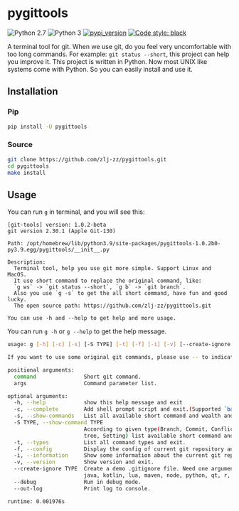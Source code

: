 # pygittools

![Python 2.7](https://img.shields.io/badge/Python-v2.7%5E-green?logo=python)
![Python 3](https://img.shields.io/badge/Python-v3%5E-green?logo=python)
[![pypi_version](https://img.shields.io/pypi/v/pygittools?label=pypi)](https://pypi.org/project/fungit)
[![Code style: black](https://img.shields.io/badge/code%20style-black-000000.svg)](https://github.com/psf/black)

A terminal tool for git. When we use git, do you feel very uncomfortable with too long commands. For example: `git status --short`, this project can help you improve it. This project is written in Python. Now most UNIX like systems come with Python. So you can easily install and use it.

## Installation

### Pip

```bash
pip install -U pygittools
```

### Source

```bash
git clone https://github.com/zlj-zz/pygittools.git
cd pygittools
make install
```

## Usage

You can run `g` in terminal, and you will see this:

```
[git-tools] version: 1.0.2-beta
git version 2.30.1 (Apple Git-130)

Path: /opt/homebrew/lib/python3.9/site-packages/pygittools-1.0.2b0-py3.9.egg/pygittools/__init__.py

Description:
  Terminal tool, help you use git more simple. Support Linux and MacOS.
  It use short command to replace the original command, like:
  `g ws` -> `git status --short`, `g b` -> `git branch`.
  Also you use `g -s` to get the all short command, have fun and good lucky.
  The open source path: https://github.com/zlj-zz/pygittools.git

You can use -h and --help to get help and more usage.

```

You can run `g -h` or `g --help` to get the help message.

```bash
usage: g [-h] [-c] [-s] [-S TYPE] [-t] [-f] [-i] [-v] [--create-ignore TYPE] [--debug] [--out-log] [command] [args ...]

If you want to use some original git commands, please use -- to indicate.

positional arguments:
  command               Short git command.
  args                  Command parameter list.

optional arguments:
  -h, --help            show this help message and exit
  -c, --complete        Add shell prompt script and exit.(Supported `bash`, `zsh`)
  -s, --show-commands   List all available short command and wealth and exit.
  -S TYPE, --show-command TYPE
                        According to given type(Branch, Commit, Conflict, Fetch, Index, Log, Merge, Push, Remote, Stash, Tag, Working
                        tree, Setting) list available short command and wealth and exit.
  -t, --types           List all command types and exit.
  -f, --config          Display the config of current git repository and exit.
  -i, --information     Show some information about the current git repository.
  -v, --version         Show version and exit.
  --create-ignore TYPE  Create a demo .gitignore file. Need one argument, support: [android, c++, cpp, c, dart, elisp, gitbook, go,
                        java, kotlin, lua, maven, node, python, qt, r, ros, ruby, rust, sass, swift, unity]
  --debug               Run in debug mode.
  --out-log             Print log to console.

runtime: 0.001976s
```
